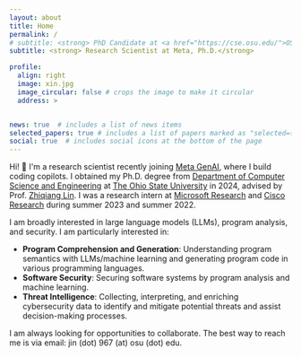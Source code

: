 ```yaml
---
layout: about
title: Home
permalink: /
# subtitle: <strong> PhD Candidate at <a href="https://cse.osu.edu/">OSU CSE</a> &nbsp; • &nbsp; <strong>:email:</strong> jin (dot) 967 (at) osu (dot) edu </strong>
subtitle: <strong> Research Scientist at Meta, Ph.D.</strong>

profile:
  align: right
  image: xin.jpg
  image_circular: false # crops the image to make it circular
  address: >


news: true  # includes a list of news items
selected_papers: true # includes a list of papers marked as "selected={true}"
social: true  # includes social icons at the bottom of the page
---
```


<!-- Hi! :wave: I'm a PhD candidate from Department of [Computer Science and Engineering](https://cse.osu.edu/) at The Ohio State University, advised by [Prof. Zhiqiang Lin](https://web.cse.ohio-state.edu/~lin.3021/). I'm also a member of [OSU SecLab](https://cse.engineering.osu.edu/computer-security-laboratory) and [NSF AI Edge Institute](https://aiedge.osu.edu/). -->

Hi! :wave: I'm a research scientist recently joining [Meta GenAI](https://ai.meta.com/meta-ai/), where I build coding copilots. I obtained my Ph.D. degree from [Department of Computer Science and Engineering](https://cse.osu.edu/) at [The Ohio State University](https://cse.osu.edu/) in 2024, advised by Prof. [Zhiqiang Lin](https://zhiqlin.github.io/). 
I was a research intern at [Microsoft Research](https://www.microsoft.com/en-us/research/) and [Cisco Research](https://research.cisco.com/) during summer 2023 and summer 2022.

<!-- I was also a member of [OSU SecLab](https://cse.engineering.osu.edu/computer-security-laboratory) and [NSF AI Edge Institute](https://aiedge.osu.edu/). -->

I am broadly interested in large language models (LLMs), program analysis, and security. I am particularly interested in:

<ul>
  <li><strong>Program Comprehension and Generation</strong>: Understanding program semantics with LLMs/machine learning and generating program code in various programming languages.</li>
  <li><strong>Software Security</strong>: Securing software systems by program analysis and machine learning.</li>
  <li><strong>Threat Intelligence</strong>: Collecting, interpreting, and enriching cybersecurity data to identify and  mitigate potential threats and assist decision-making processes.</li>
</ul>

I am always looking for opportunities to collaborate. The best way to reach me is via email: jin (dot) 967 (at) osu (dot) edu.

<!-- My research interests lie at the intersection of ***computer security*** and ***machine learning*** (especially on ***large language models***). I'm excited about:

<ul>
  <li><strong>Automated Program Understanding</strong>: Understanding program semantics with machine learning and exploring its applications to reverse engineering tasks.</li>
  <li><strong>Mobile/IoT/Edge Security</strong>: Securing mobile/IoT/edge systems and applications by program analysis and machine learning.</li>
  <li><strong>Threat Intelligence</strong>: Collecting, interpreting, and enriching cybersecurity data to identify and  mitigate potential threats and assist decision-making processes.</li>
</ul> -->

<!-- I was a research intern at [Microsoft Research](https://www.microsoft.com/en-us/research/) where I applied generative large language models to binary reverse engineering, mentored by [Jonathan Larson](https://www.microsoft.com/en-us/research/people/jolarso/), [Weiwei Yang](https://www.microsoft.com/en-us/research/people/weiwya/), and [Mike Walker](https://www.microsoft.com/en-us/research/people/walkerm/) in summer 2023. I also interned at [Cisco Research](https://research.cisco.com/) working with [Ashish Kundu](https://sites.google.com/view/ashishkundu/home) on building holistic attack graphs in edge computing in summer 2022. Before joining OSU, I obtained my bachelor degree from [Northwestern Polytechnical University](https://en.wikipedia.org/wiki/Northwestern_Polytechnical_University) in 2017 and then spent a gap year at University of Science and Technology of China and Fudan University. -->

<!-- <br> -->
